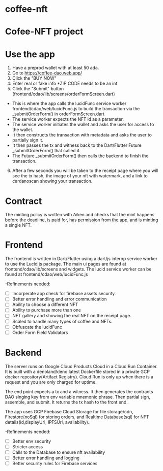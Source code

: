 # coffee-nft
# Cofee-NFT project

# Use the app
1. Have a preprod wallet with at least 50 ada.
2. Go to https://coffee-dao.web.app/
3. Click the "BUY NOW"
4. Enter real or fake info *ZIP CODE needs to be an int
5. Click the "Submit" button (frontend/cdao/lib/screens/orderFormScreen.dart)
- This is where the app calls the lucidFunc service worker frontend/cdao/web/lucidFunc.js to build the transaction via the _submitOrderForm() in orderFormScreen.dart. 
- The service worker expects the NFT id as a parameter. 
- The service worker initiates the wallet and asks the user for access to the wallet. 
- It then constructs the transaction with metadata and asks the user to partially sign it. 
- It then passes the tx and witness back to the Dart/Flutter Future _submitOrderForm() that called it. 
- The Future _submitOrderForm() then calls the backend to finish the transaction.
6. After a few seconds you will be taken to the receipt page where you will see the tx hash, the image of your nft with watermark, and a link to cardanoscan showing your transaction.

# Contract
The minting policy is written with Aiken and checks that the mint happens before the deadline, is paid for, has permission from the app, and is minting a single NFT.

# Frontend
The frontend is written in Dart/Flutter using a dart/js interop service worker to use the Lucid js package. The main ui pages are found at frontend/cdao/lib/screens and widgets. The lucid service worker can be found at frontend/cdao/web/lucidFunc.js

-Refinements needed:
- [ ] Incorperate app check for firebase assets security.
- [ ] Better error handling and error communication
- [ ] Ability to choose a different NFT
- [ ] Ability to purchase more than one
- [ ] NFT gallery and showing the real NFT on the receipt page.
- [ ] Scaled to handle many types of coffee and NFTs.
- [ ] Obfuscate the lucidFunc
- [ ] Order Form Field Validators

# Backend
The server runs on Google Cloud Products Cloud in a Cloud Run Container. It is built with a denoland/deno:latest Dockerfile stored in a private GCP docker repository(Artifact Registry). Cloud Run is only up when there is a request and you are only charged for uptime.

The end point expects a tx and a witness. It then generates the contracts DAO singing key from env variable mnemonic phrase. Then partial sign, assemble, and submit. It returns the tx hash to the front end.

The app uses GCP Firebase Cloud Storage for file storage/cdn, Firestore(noSql) for storing orders, and Realtime Database(sql) for NFT details(id,displayUrl, IPFSUrl, availability).

-Refinements needed:
- [ ] Better env security
- [ ] Stricter access
- [ ] Calls to the Database to ensure nft availability
- [ ] Better error handling and logging
- [ ] Better security rules for Firebase services
